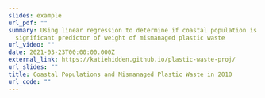 ```yaml
---
slides: example
url_pdf: ""
summary: Using linear regression to determine if coastal population is a
  significant predictor of weight of mismanaged plastic waste
url_video: ""
date: 2021-03-23T00:00:00.000Z
external_link: https://katiehidden.github.io/plastic-waste-proj/
url_slides: ""
title: Coastal Populations and Mismanaged Plastic Waste in 2010
url_code: ""
---
```


